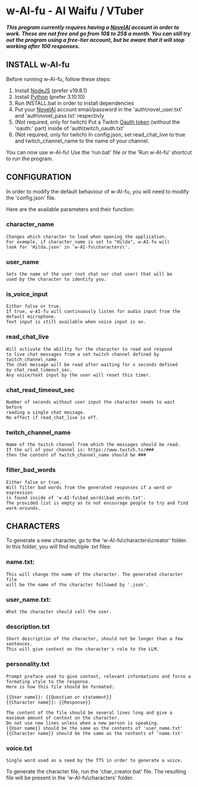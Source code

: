 
# w-AI-fu - AI Waifu / VTuber

***This program currently requires having a [NovelAI](https://novelai.net/) account in order to work. These are not free and go from 10$ to 25$ a month. You can still try out the program using a free-tier account, but be aware that it will stop working after 100 responses.***

## INSTALL w-AI-fu

Before running w-AI-fu, follow these steps:

1. Install [NodeJS](https://nodejs.org/en/download/releases) (prefer v19.8.1)
2. Install [Python](https://www.python.org/downloads/) (prefer 3.10.10)
3. Run INSTALL.bat in order to install dependencies
4. Put your [NovelAI](https://novelai.net/) account email/password in the 'auth\novel_user.txt' and 'auth\novel_pass.txt' respectivly
5. (Not required, only for twitch) Put a Twitch [Oauth token](https://twitchapps.com/tmi/) (without the 'oauth:' part) inside of 'auth\twitch_oauth.txt'
6. (Not required, only for twitch) In config.json, set read_chat_live to true and twitch_channel_name to the name of your channel.

You can now use w-AI-fu!
Use the 'run.bat' file or the 'Run w-AI-fu' shortcut to run the program.




## CONFIGURATION

In order to modify the default behaviour of w-AI-fu,
you will need to modify the 'config.json' file.

Here are the available parameters and their function:

### character_name

	Changes which character to load when opening the application.
	For exemple, if character_name is set to "Hilda", w-AI-fu will
	look for 'Hilda.json' in 'w-AI-fu\characters\'.

### user_name

	Sets the name of the user (not chat nor chat user) that will be
	used by the character to identify you.

### is_voice_input

	Either false or true.
	If true, w-AI-fu will continuously listen for audio input from the
	default microphone.
	Text input is still available when voice input is on.

### read_chat_live

	Will activate the ability for the character to read and respond
	to live chat messages from a set twitch channel defined by
	twitch_channel_name.
	The chat message will be read after waiting for x seconds defined
	by chat_read_timeout_sec.
	Any voice/text input by the user will reset this timer.

### chat_read_timeout_sec

	Number of seconds without user input the character needs to wait before
	reading a single chat message.
	No effect if read_chat_live is off.

### twitch_channel_name

	Name of the twitch channel from which the messages should be read.
	If the url of your channel is: https://www.twitch.tv/###
	then the content of twitch_channel_name should be ###

### filter_bad_words

	Either false or true.
	Will filter bad words from the generated responses if a word or expression
	is found inside of 'w-AI-fu\bad_words\bad_words.txt'.
	The provided list is empty as to not encourage people to try and find
	work-arounds.




## CHARACTERS

To generate a new character, go to the 'w-AI-fu\characters\creator\' folder.
In this folder, you will find multiple .txt files:

### name.txt:

	This will change the name of the character. The generated character file
	will be the name of the character followed by '.json'.

### user_name.txt:

	What the character should call the user.

### description.txt

	Short description of the character, should not be longer than a few sentences.
	This will give context on the character's role to the LLM.

### personality.txt

	Prompt preface used to give context, relevant informations and force a formating style to the response.
	Here is how this file should be formated:
	
	{{User name}}: {{Question or statement}}
	{{Character name}}: {{Response}}

	The content of the file should be several lines long and give a maximum amount of context on the character.
	Do not use new lines unless when a new person is speaking.
	{{User name}} should be the same as the contents of 'user_name.txt'
	{{Character name}} should be the same as the contents of 'name.txt'

### voice.txt

	Single word used as a seed by the TTS in order to generate a voice.

To generate the character file, run the 'char_creator.bat' file. The resulting file will be present in the 'w-AI-fu\characters\' folder.
